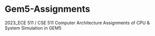 # Gem5-Assignments
2023_ECE 511 / CSE 511  Computer Architecture Assignments of CPU &amp; System Simulation in GEM5
